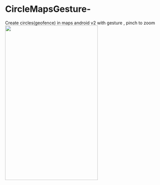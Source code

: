 # CircleMapsGesture-
 Create circles(geofence) in maps android v2 with gesture , pinch to zoom
<img src="https://github.com/lunnik/CircleMapsGesture-/blob/master/test/GIF-200109_161340.gif?raw=true" width="300" height="500" />
